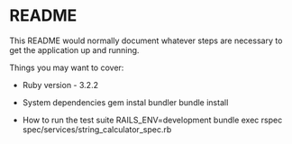 # README

This README would normally document whatever steps are necessary to get the
application up and running.

Things you may want to cover:

* Ruby version - 3.2.2

* System dependencies
  gem instal bundler
  bundle install


* How to run the test suite
RAILS_ENV=development bundle exec rspec spec/services/string_calculator_spec.rb


